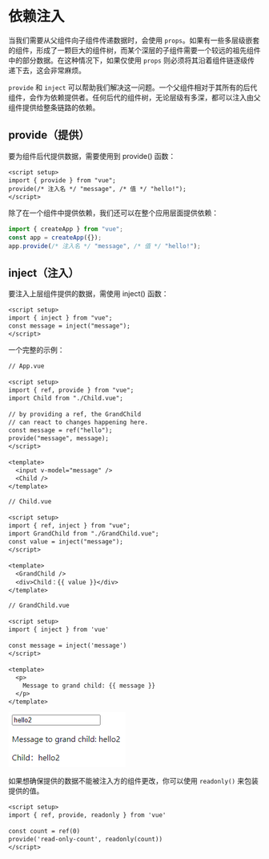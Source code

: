 # 依赖注入

当我们需要从父组件向子组件传递数据时，会使用 `props`。如果有一些多层级嵌套的组件，形成了一颗巨大的组件树，而某个深层的子组件需要一个较远的祖先组件中的部分数据。在这种情况下，如果仅使用 `props` 则必须将其沿着组件链逐级传递下去，这会非常麻烦。

`provide` 和 `inject` 可以帮助我们解决这一问题。一个父组件相对于其所有的后代组件，会作为依赖提供者。任何后代的组件树，无论层级有多深，都可以注入由父组件提供给整条链路的依赖。

## provide（提供）

要为组件后代提供数据，需要使用到 provide() 函数：

```vue
<script setup>
import { provide } from "vue";
provide(/* 注入名 */ "message", /* 值 */ "hello!");
</script>
```

除了在一个组件中提供依赖，我们还可以在整个应用层面提供依赖：

```js
import { createApp } from "vue";
const app = createApp({});
app.provide(/* 注入名 */ "message", /* 值 */ "hello!");
```

## inject（注入）

要注入上层组件提供的数据，需使用 inject() 函数：

```vue
<script setup>
import { inject } from "vue";
const message = inject("message");
</script>
```

一个完整的示例：

```vue
// App.vue

<script setup>
import { ref, provide } from "vue";
import Child from "./Child.vue";

// by providing a ref, the GrandChild
// can react to changes happening here.
const message = ref("hello");
provide("message", message);
</script>

<template>
  <input v-model="message" />
  <Child />
</template>
```

```vue
// Child.vue

<script setup>
import { ref, inject } from "vue";
import GrandChild from "./GrandChild.vue";
const value = inject("message");
</script>

<template>
  <GrandChild />
  <div>Child：{{ value }}</div>
</template>
```

```vue
// GrandChild.vue

<script setup>
import { inject } from 'vue'

const message = inject('message')
</script>

<template>
  <p>
    Message to grand child: {{ message }}
  </p>
</template>
```

![provide 提供 inject 注入实现依赖注入解决隔代组件数据透传问题](./images/provide-inject.png)

如果想确保提供的数据不能被注入方的组件更改，你可以使用 `readonly()` 来包装提供的值。

```vue
<script setup>
import { ref, provide, readonly } from 'vue'

const count = ref(0)
provide('read-only-count', readonly(count))
</script>
```
